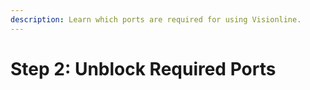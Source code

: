 ```yaml
---
description: Learn which ports are required for using Visionline.
---
```


# Step 2: Unblock Required Ports

